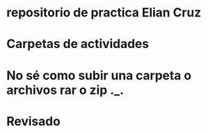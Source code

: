 # repositorio de practica Elian Cruz
# Carpetas de actividades

# No sé como subir una carpeta o archivos rar o zip ._. 
# Revisado
